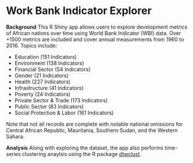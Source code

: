 
# Work Bank Indicator Explorer

**Background**
This R Shiny app allows users to explore development metrics of African nations over time using World Bank Indicator (WBI) data. Over +1500 metrics are included and cover annual measurements from 1960 to 2016. Topics include:

- Education (151 Indicators)
- Environment (138 Indicators)
- Financial Sector (54 Indicators)
- Gender (21 Indicators)
- Health (227 Indicators)
- Infrastructure (41 Indicators)
- Poverty (24 Indicators)
- Private Sector & Trade (173 Indicators)
- Public Sector (83 Indicators)
- Social Protection & Labor (161 Indicators)

Note that not all records are complete with notable national omissions for Central African Republic, Mauritania, Southern Sudan, and the Western Sahara.


**Analysis**
Along with exploring the dataset, the app also performs time-series clustering anaylsis using the R package [dtwclust](https://cran.r-project.org/web/packages/dtwclust/index.html).
